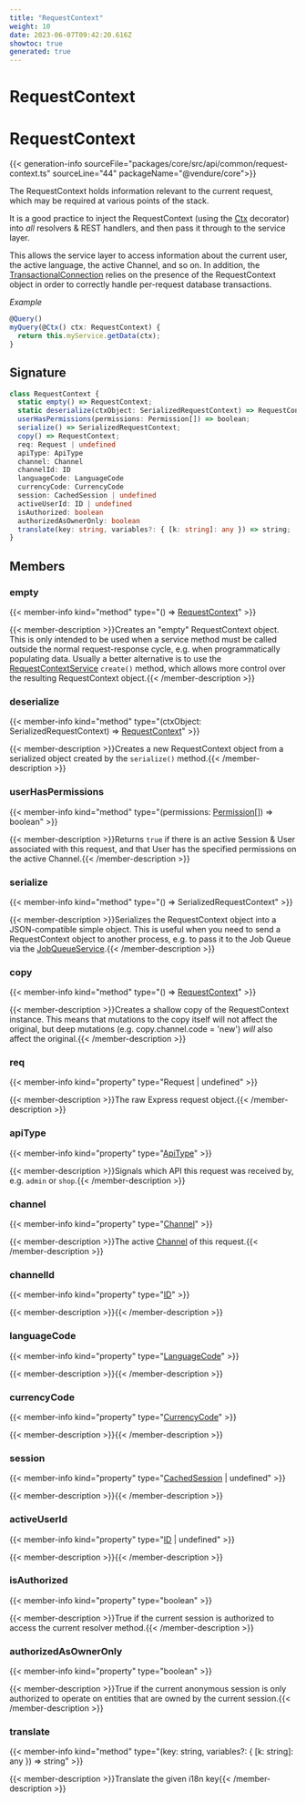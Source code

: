 ```yaml
---
title: "RequestContext"
weight: 10
date: 2023-06-07T09:42:20.616Z
showtoc: true
generated: true
---
```

<!-- This file was generated from the Vendure source. Do not modify. Instead, re-run the "docs:build" script -->

# RequestContext
<div class="symbol">


# RequestContext

{{< generation-info sourceFile="packages/core/src/api/common/request-context.ts" sourceLine="44" packageName="@vendure/core">}}

The RequestContext holds information relevant to the current request, which may be
required at various points of the stack.

It is a good practice to inject the RequestContext (using the <a href='/typescript-api/request/ctx-decorator#ctx'>Ctx</a> decorator) into
_all_ resolvers & REST handlers, and then pass it through to the service layer.

This allows the service layer to access information about the current user, the active language,
the active Channel, and so on. In addition, the <a href='/typescript-api/data-access/transactional-connection#transactionalconnection'>TransactionalConnection</a> relies on the
presence of the RequestContext object in order to correctly handle per-request database transactions.

*Example*

```TypeScript
@Query()
myQuery(@Ctx() ctx: RequestContext) {
  return this.myService.getData(ctx);
}
```

## Signature

```TypeScript
class RequestContext {
  static empty() => RequestContext;
  static deserialize(ctxObject: SerializedRequestContext) => RequestContext;
  userHasPermissions(permissions: Permission[]) => boolean;
  serialize() => SerializedRequestContext;
  copy() => RequestContext;
  req: Request | undefined
  apiType: ApiType
  channel: Channel
  channelId: ID
  languageCode: LanguageCode
  currencyCode: CurrencyCode
  session: CachedSession | undefined
  activeUserId: ID | undefined
  isAuthorized: boolean
  authorizedAsOwnerOnly: boolean
  translate(key: string, variables?: { [k: string]: any }) => string;
}
```
## Members

### empty

{{< member-info kind="method" type="() => <a href='/typescript-api/request/request-context#requestcontext'>RequestContext</a>"  >}}

{{< member-description >}}Creates an "empty" RequestContext object. This is only intended to be used
when a service method must be called outside the normal request-response
cycle, e.g. when programmatically populating data. Usually a better alternative
is to use the <a href='/typescript-api/request/request-context-service#requestcontextservice'>RequestContextService</a> `create()` method, which allows more control
over the resulting RequestContext object.{{< /member-description >}}

### deserialize

{{< member-info kind="method" type="(ctxObject: SerializedRequestContext) => <a href='/typescript-api/request/request-context#requestcontext'>RequestContext</a>"  >}}

{{< member-description >}}Creates a new RequestContext object from a serialized object created by the
`serialize()` method.{{< /member-description >}}

### userHasPermissions

{{< member-info kind="method" type="(permissions: <a href='/typescript-api/common/permission#permission'>Permission</a>[]) => boolean"  >}}

{{< member-description >}}Returns `true` if there is an active Session & User associated with this request,
and that User has the specified permissions on the active Channel.{{< /member-description >}}

### serialize

{{< member-info kind="method" type="() => SerializedRequestContext"  >}}

{{< member-description >}}Serializes the RequestContext object into a JSON-compatible simple object.
This is useful when you need to send a RequestContext object to another
process, e.g. to pass it to the Job Queue via the <a href='/typescript-api/job-queue/job-queue-service#jobqueueservice'>JobQueueService</a>.{{< /member-description >}}

### copy

{{< member-info kind="method" type="() => <a href='/typescript-api/request/request-context#requestcontext'>RequestContext</a>"  >}}

{{< member-description >}}Creates a shallow copy of the RequestContext instance. This means that
mutations to the copy itself will not affect the original, but deep mutations
(e.g. copy.channel.code = 'new') *will* also affect the original.{{< /member-description >}}

### req

{{< member-info kind="property" type="Request | undefined"  >}}

{{< member-description >}}The raw Express request object.{{< /member-description >}}

### apiType

{{< member-info kind="property" type="<a href='/typescript-api/request/api-type#apitype'>ApiType</a>"  >}}

{{< member-description >}}Signals which API this request was received by, e.g. `admin` or `shop`.{{< /member-description >}}

### channel

{{< member-info kind="property" type="<a href='/typescript-api/entities/channel#channel'>Channel</a>"  >}}

{{< member-description >}}The active <a href='/typescript-api/entities/channel#channel'>Channel</a> of this request.{{< /member-description >}}

### channelId

{{< member-info kind="property" type="<a href='/typescript-api/common/id#id'>ID</a>"  >}}

{{< member-description >}}{{< /member-description >}}

### languageCode

{{< member-info kind="property" type="<a href='/typescript-api/common/language-code#languagecode'>LanguageCode</a>"  >}}

{{< member-description >}}{{< /member-description >}}

### currencyCode

{{< member-info kind="property" type="<a href='/typescript-api/common/currency-code#currencycode'>CurrencyCode</a>"  >}}

{{< member-description >}}{{< /member-description >}}

### session

{{< member-info kind="property" type="<a href='/typescript-api/auth/session-cache-strategy#cachedsession'>CachedSession</a> | undefined"  >}}

{{< member-description >}}{{< /member-description >}}

### activeUserId

{{< member-info kind="property" type="<a href='/typescript-api/common/id#id'>ID</a> | undefined"  >}}

{{< member-description >}}{{< /member-description >}}

### isAuthorized

{{< member-info kind="property" type="boolean"  >}}

{{< member-description >}}True if the current session is authorized to access the current resolver method.{{< /member-description >}}

### authorizedAsOwnerOnly

{{< member-info kind="property" type="boolean"  >}}

{{< member-description >}}True if the current anonymous session is only authorized to operate on entities that
are owned by the current session.{{< /member-description >}}

### translate

{{< member-info kind="method" type="(key: string, variables?: { [k: string]: any }) => string"  >}}

{{< member-description >}}Translate the given i18n key{{< /member-description >}}


</div>
